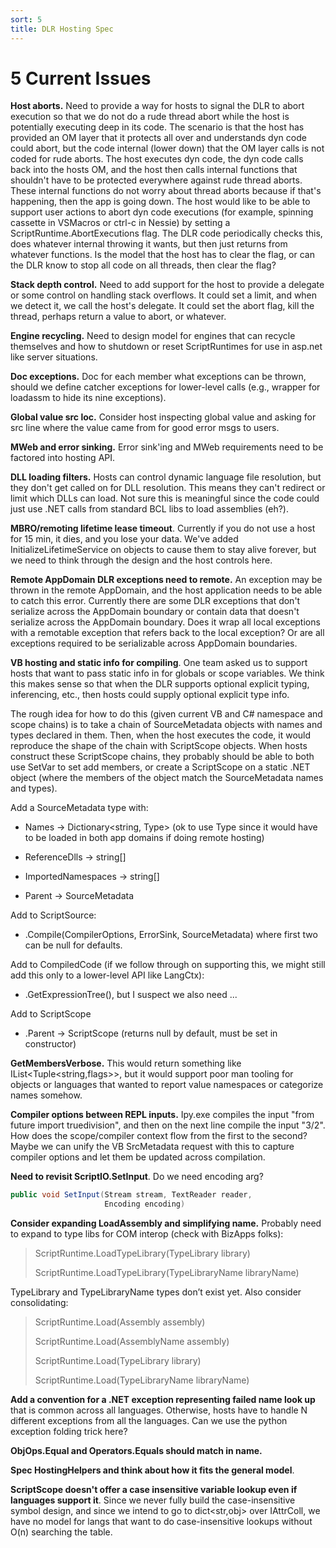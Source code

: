 ```yaml
---
sort: 5
title: DLR Hosting Spec
---
```


# 5 Current Issues

**Host aborts.** Need to provide a way for hosts to signal the DLR to abort execution so that we do not do a rude thread abort while the host is potentially executing deep in its code. The scenario is that the host has provided an OM layer that it protects all over and understands dyn code could abort, but the code internal (lower down) that the OM layer calls is not coded for rude aborts. The host executes dyn code, the dyn code calls back into the hosts OM, and the host then calls internal functions that shouldn't have to be protected everywhere against rude thread aborts. These internal functions do not worry about thread aborts because if that's happening, then the app is going down. The host would like to be able to support user actions to abort dyn code executions (for example, spinning cassette in VSMacros or ctrl-c in Nessie) by setting a ScriptRuntime.AbortExecutions flag. The DLR code periodically checks this, does whatever internal throwing it wants, but then just returns from whatever functions. Is the model that the host has to clear the flag, or can the DLR know to stop all code on all threads, then clear the flag?

**Stack depth control.** Need to add support for the host to provide a delegate or some control on handling stack overflows. It could set a limit, and when we detect it, we call the host's delegate. It could set the abort flag, kill the thread, perhaps return a value to abort, or whatever.

**Engine recycling.** Need to design model for engines that can recycle themselves and how to shutdown or reset ScriptRuntimes for use in asp.net like server situations.

**Doc exceptions.** Doc for each member what exceptions can be thrown, should we define catcher exceptions for lower-level calls (e.g., wrapper for loadassm to hide its nine exceptions).

**Global value src loc.** Consider host inspecting global value and asking for src line where the value came from for good error msgs to users.

**MWeb and error sinking.** Error sink'ing and MWeb requirements need to be factored into hosting API.

**DLL loading filters.** Hosts can control dynamic language file resolution, but they don't get called on for DLL resolution. This means they can't redirect or limit which DLLs can load. Not sure this is meaningful since the code could just use .NET calls from standard BCL libs to load assemblies (eh?).

**MBRO/remoting lifetime lease timeout**. Currently if you do not use a host for 15 min, it dies, and you lose your data. We've added InitializeLifetimeService on objects to cause them to stay alive forever, but we need to think through the design and the host controls here.

**Remote AppDomain DLR exceptions need to remote.** An exception may be thrown in the remote AppDomain, and the host application needs to be able to catch this error. Currently there are some DLR exceptions that don't serialize across the AppDomain boundary or contain data that doesn't serialize across the AppDomain boundary. Does it wrap all local exceptions with a remotable exception that refers back to the local exception? Or are all exceptions required to be serializable across AppDomain boundaries.

**VB hosting and static info for compiling**. One team asked us to support hosts that want to pass static info in for globals or scope variables. We think this makes sense so that when the DLR supports optional explicit typing, inferencing, etc., then hosts could supply optional explicit type info.

The rough idea for how to do this (given current VB and C\# namespace and scope chains) is to take a chain of SourceMetadata objects with names and types declared in them. Then, when the host executes the code, it would reproduce the shape of the chain with ScriptScope objects. When hosts construct these ScriptScope chains, they probably should be able to both use SetVar to set add members, or create a ScriptScope on a static .NET object (where the members of the object match the SourceMetadata names and types).

Add a SourceMetadata type with:

- Names -\> Dictionary\<string, Type\> (ok to use Type since it would have to be loaded in both app domains if doing remote hosting)

- ReferenceDlls -\> string\[\]

- ImportedNamespaces -\> string\[\]

- Parent -\> SourceMetadata

Add to ScriptSource:

- .Compile(CompilerOptions, ErrorSink, SourceMetadata) where first two can be null for defaults.

Add to CompiledCode (if we follow through on supporting this, we might still add this only to a lower-level API like LangCtx):

- .GetExpressionTree(), but I suspect we also need ...

Add to ScriptScope

- .Parent -\> ScriptScope (returns null by default, must be set in constructor)

**GetMembersVerbose.** This would return something like IList\<Tuple\<string,flags\>\>, but it would support poor man tooling for objects or languages that wanted to report value namespaces or categorize names somehow.

**Compiler options between REPL inputs.** Ipy.exe compiles the input "from future import truedivision", and then on the next line compile the input "3/2". How does the scope/compiler context flow from the first to the second? Maybe we can unify the VB SrcMetadata request with this to capture compiler options and let them be updated across compilation.

**Need to revisit ScriptIO.SetInput**. Do we need encoding arg?

``` csharp
public void SetInput(Stream stream, TextReader reader, 
                     Encoding encoding) 
```

**Consider expanding LoadAssembly and simplifying name.** Probably need to expand to type libs for COM interop (check with BizApps folks):

> ScriptRuntime.LoadTypeLibrary(TypeLibrary library)
>
> ScriptRuntime.LoadTypeLibrary(TypeLibraryName libraryName)

TypeLibrary and TypeLibraryName types don’t exist yet. Also consider consolidating:

> ScriptRuntime.Load(Assembly assembly)
>
> ScriptRuntime.Load(AssemblyName assembly)
>
> ScriptRuntime.Load(TypeLibrary library)
>
> ScriptRuntime.Load(TypeLibraryName libraryName)

**Add a convention for a .NET exception representing failed name look up** that is common across all languages. Otherwise, hosts have to handle N different exceptions from all the languages. Can we use the python exception folding trick here?

**ObjOps.Equal and Operators.Equals should match in name.**

**Spec HostingHelpers and think about how it fits the general model**.

**ScriptScope doesn't offer a case insensitive variable lookup even if languages support it**. Since we never fully build the case-insensitive symbol design, and since we intend to go to dict\<str,obj\> over IAttrColl, we have no model for langs that want to do case-insensitive lookups without O(n) searching the table.
